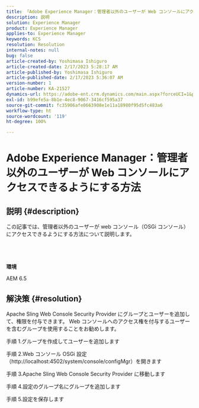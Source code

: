 ```yaml
---
title: 「Adobe Experience Manager：管理者以外のユーザーが Web コンソールにアクセスできるようにする方法」
description: 説明
solution: Experience Manager
product: Experience Manager
applies-to: Experience Manager
keywords: KCS
resolution: Resolution
internal-notes: null
bug: false
article-created-by: Yoshimasa Ishiguro
article-created-date: 2/17/2023 5:28:17 AM
article-published-by: Yoshimasa Ishiguro
article-published-date: 2/17/2023 5:36:07 AM
version-number: 1
article-number: KA-21527
dynamics-url: https://adobe-ent.crm.dynamics.com/main.aspx?forceUCI=1&pagetype=entityrecord&etn=knowledgearticle&id=bfaac1dd-83ae-ed11-aad1-6045bd0061cb
exl-id: b99efe5a-8b1e-4ec8-9067-3416cf595a37
source-git-commit: fc35906afe0663908e1e11a18980f95d5fc483a6
workflow-type: ht
source-wordcount: '119'
ht-degree: 100%

---
```


# Adobe Experience Manager：管理者以外のユーザーが Web コンソールにアクセスできるようにする方法

## 説明 {#description}

この記事では、管理者以外のユーザーが web コンソール（OSGi コンソール）にアクセスできるようにする方法について説明します。<br><br> <br><br><br>
<b>環境</b>

AEM 6.5


## 解決策 {#resolution}


Apache Sling Web Console Security Provider にグループとユーザーを追加して、権限を付与できます。
Web コンソールへのアクセス権を付与するユーザーを含むグループを使用することをお勧めします。

手順 1.グループを作成してユーザーを追加します

手順 2.Web コンソール OSGi 設定（http://localhost:4502/system/console/configMgr）を開きます

手順 3.Apache Sling Web Console Security Provider に移動します

手順 4.設定のグループ名にグループを追加します

手順 5.設定を保存します
